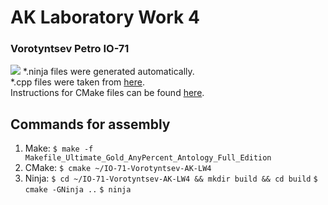 # AK Laboratory Work 4
### Vorotyntsev Petro IO-71
 ![](https://img.shields.io/github/release/BioWar/IO-71-Vorotyntsev-AK-LW4)
\*.ninja files were generated automatically.
<br>
\*.cpp files were taken from [here](https://habr.com/en/post/155201/ ).
<br>
Instructions for CMake files can be found [here]( https://mirkokiefer.com/cmake-by-example-f95eb47d45b1 ).
<br>
## Commands for assembly
1. Make: 
`$ make -f Makefile_Ultimate_Gold_AnyPercent_Antology_Full_Edition`
2. CMake:
`$ cmake ~/IO-71-Vorotyntsev-AK-LW4`
3. Ninja:
`$ cd ~/IO-71-Vorotyntsev-AK-LW4 && mkdir build && cd build`
`$ cmake -GNinja ..`
`$ ninja`
    
